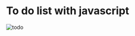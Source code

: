 # To do list with javascript

![todo](https://user-images.githubusercontent.com/83869889/211623867-0241f210-0f39-4007-a0a2-6e0e0656cd7d.png)
